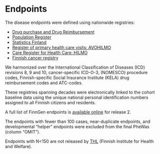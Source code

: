 # Endpoints

The disease endpoints were defined using nationwide registries:

* [Drug purchase and  Drug Reimbursement](https://www.kela.fi/web/en/research-data-requests)
* [Population Register](https://vrk.fi/en/population-information-system)
* [Statistics Finland](https://www.stat.fi/til/ksyyt/index_en.html)
* [Register of primary health care visits: AVOHILMO](https://thl.fi/en/web/thlfi-en/statistics/information-on-statistics/register-descriptions/register-of-primary-health-care-visits)
* [Care Register for Health Care: HILMO](https://thl.fi/en/web/thlfi-en/statistics/information-on-statistics/register-descriptions/care-register-for-health-care)
* [Finnish cancer registry](https://syoparekisteri.fi/assets/files/2017/07/variable_list_eng_net.pdf)

We harmonized over the International Classification of Diseases \(ICD\) revisions 8, 9 and 10, cancer-specific ICD-O-3, \(NOMESCO\) procedure codes, Finnish-specific Social Insurance Institute \(KELA\) drug reimbursement codes and ATC-codes. 

These registries spanning decades were electronically linked to the cohort baseline data using the unique national personal identification numbers assigned to all Finnish citizens and residents. 

A full list of FinnGen endpoints is [available online](https://www.finngen.fi/en/researchers/clinical-endpoints) for release 2. 

The endpoints with fewer than 100 cases, near-duplicate endpoints, and developmental “helper” endpoints were excluded from the final PheWas \(column “OMIT”\).

Endpoints with N&lt;150 are not released by [THL](https://thl.fi/en/web/thlfi-en) \(Finnish Institute for Health and Welfare\).



